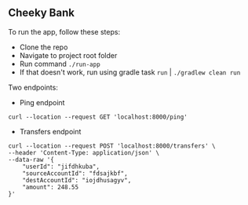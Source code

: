 ## Cheeky Bank

To run the app, follow these steps:
- Clone the repo
- Navigate to project root folder
- Run command `./run-app`
- If that doesn't work, run using gradle task `run` | `./gradlew clean run`

Two endpoints:
- Ping endpoint
```$xslt
curl --location --request GET 'localhost:8000/ping'
```
- Transfers endpoint
```
curl --location --request POST 'localhost:8000/transfers' \
--header 'Content-Type: application/json' \
--data-raw '{
	"userId": "jifdhkuba",
    "sourceAccountId": "fdsajkbf",
	"destAccountId": "iojdhusagyv",
    "amount": 248.55
}'
```